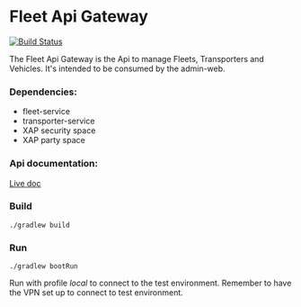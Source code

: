 Fleet Api Gateway
=================

[![Build Status](https://travis-ci.com/CabonlineTeam/cabonline-fleet-gateway-service.svg?token=z3oB9SMASpwWqqsWENph&branch=develop)](https://travis-ci.com/CabonlineTeam/cabonline-fleet-gateway-service)

The Fleet Api Gateway is the Api to manage Fleets, Transporters and Vehicles. It's intended to be consumed by the admin-web.


### Dependencies:

 - fleet-service
 - transporter-service
 - XAP security space
 - XAP party space

### Api documentation:

[Live doc](https://testapi.cabonline.com/fleet-gateway/docs/index.html)

### Build

    ./gradlew build
    
### Run

    ./gradlew bootRun

Run with profile _local_ to connect to the test environment. Remember to have the VPN set up to connect to test environment.